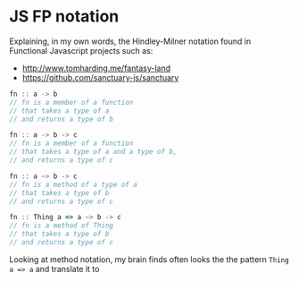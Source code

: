 # JS FP notation
Explaining, in my own words, the Hindley-Milner notation found in Functional Javascript projects such as:

 - http://www.tomharding.me/fantasy-land
 - https://github.com/sanctuary-js/sanctuary
```javascript
fn :: a -> b
// fn is a member of a function 
// that takes a type of a 
// and returns a type of b

fn :: a -> b -> c
// fn is a member of a function 
// that takes a type of a and a type of b, 
// and returns a type of c

fn :: a ~> b -> c
// fn is a method of a type of a 
// that takes a type of b 
// and returns a type of c

fn :: Thing a => a ~> b -> c
// fn is a method of Thing 
// that takes a type of b 
// and returns a type of c
```

Looking at method notation, my brain finds often looks the the pattern `Thing a => a` and translate it to 
<!--stackedit_data:
eyJoaXN0b3J5IjpbMTYzOTI1MjA2OCw4MzQ5ODIxNjMsLTE4Mz
MwMzIyODddfQ==
-->